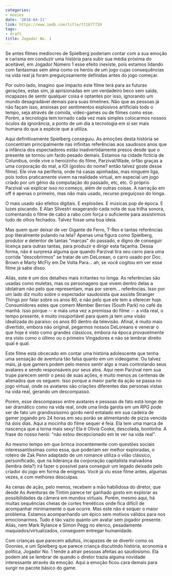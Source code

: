 ```yaml
---
categories:
- movies
date: '2018-04-11'
link: https://www.imdb.com/title/tt1677720
tags:
- draft
title: Jogador No. 1
---
```


Se antes filmes medíocres de Spielberg poderiam contar com a sua emoção e carisma em conduzir uma história para subir sua média próxima do aceitável, em Jogador Número 1 esse efeito inexiste, pois estamos lidando com fantasmas sem alma como os heróis de um jogo cujas consequências na vida real já foram preguiçosamente definidas antes do jogo começar.

Por outro lado, imagino que impacto este filme terá para as futuras gerações, estas sim, já aprisionadas em um verdadeiro beco sem saída, incapazes de sentir qualquer coisa e optantes por isso, ignorando um mundo desagradável demais para suas timelines. Não que as pessoas já não façam isso, ansiosas por sentimentos explosivos artificiais todo o tempo, seja através de comida, vídeo-games ou de filmes como esse. Porém, a tecnologia tem tornado cada vez mais simples colocarmos nossos óculos da ignorância, a ponto de um dia a tecnologia em si ser mais humana do que a espécie que a utiliza.

Aqui definitivamente Spielberg conseguiu. As emoções desta história se concentram principalmente nas infinitas referências aos saudosos anos que a infância dos espectadores estão inadvertidamente presos desde que o presente se tornou um fardo pesado demais. Estamos na cidade fictícia de Columbus, onde vive o heroizinho do filme, Parzival/Wade, órfão graças a uma corporação do mal, a IOI (gostou do nome? então talvez goste desse filme). Ele vive na periferia, onde há casas apinhadas, mas ninguém liga, pois todos praticamente vivem na realidade virtual, em especial um jogo criado por um gênio da computação do passado, etc, etc. O próprio Parzival vai explicar isso no começo, além de outras coisas. A narração em off é apenas o primeiro, mas não mais usado, recurso preguiçoso do longa.

O mais usado são efeitos digitais. E explosões. E músicas pop de época. E luzes piscando. E Alan Silvestri exagerando cada nota de sua trilha sonora, comentando o filme de cabo a rabo com força o suficiente para assistirmos tudo de olhos fechados. Talvez fosse uma boa ideia.

Mas quem quer deixar de ver Gigante de Ferro, T-Rex e tantas referências pop literalmente pulando na tela? Apenas uma figura como Spielberg, produtor e detentor de tantas "marcas" do passado, e digno de conseguir licença para outras tantas, para produzir e dirigir esta façanha. Dessa forma, não é surpresa alguma que quando Parzival tira seu carro para uma corrida "descobrirmos" se tratar de um DeLorean, o carro usado por Doc. Brown e Marty McFly em De Volta Para... ah, se você cogitou em ver esse filme já sabe disso.

Aliás, este é um dos detalhes mais irritantes no longa. As referências são usadas como muletas, mas os personagens que vivem dentro delas a idolatram não pelo que representam, mas por serem... referências. Isso por um lado diz muito sobre o espectador saudosista que assiste Stranger Things por falar sobre os anos 80, e não pelo que ele tem a oferecer hoje. Consumidores estes que comem Member Berries (South Park) no café da manhã. Isso porque -- e mais uma vez a premissa do filme -- a vida real, o tempo presente, é muito insuportável para quem já tem uma visão idealizada do paraíso: os anos 80 dentro da televisão. Afinal, é muito mais divertido, embora não original, pegarmos nossos DeLoreans e venerar o que hoje é visto como grandes clássicos, embora na época provavelmente era visto como o último ou o primeiro Vingadores e não se lembrar direito qual é qual.

Este filme está obcecado em contar uma história adolescente que tenha uma sensação de aventura tão falsa quanto em um videogame. Ou talvez mais, já que gamers podem pelo menos sentir algo a mais controlando seus avatares e sendo responsáveis por seus atos. Aqui nem Parzival nem sua trupe parecem sentir o peso de suas ações, e muito menos as centenas de alienados que os seguem. Isso porque a maior parte da ação se passa no jogo virtual, onde os avatares são criações diferentes das personas vistas na vida real, gerando um descompasso.

Porém, esse descompasso entre avatares e pessoas de fato está longe de ser dramático como na vida real, onde uma linda garota em um RPG pode ser de fato um grandissíssimo gordo nerd entalado em sua cadeira de gamer jogando pro 24 horas em seu porão se alimentando de pizza vencida há dois dias. Aqui a mocinha do filme sequer é feia. Ela tem uma marca de nascença que a torna mais sexy! Ela é Olivia Cooke, descolada, bonitinha. A frase do nosso herói: "não estou decepcionado em te ver na vida real".

Ao mesmo tempo em que brinca inocentemente com questões sociais interessantíssimas como essa, que poderiam ser melhor exploradas, o roteiro de Zak Penn adaptado de um romance utiliza o vilão clássico, personificado, que na liderança da corporação capitalista malvadona (lembra dela?) irá fazer o possível para conseguir um legado deixado pelo criador do jogo em forma de enigmas. Você já viu esse filme antes, algumas vezes, e com melhores desculpas.

As cenas de ação, pelo menos, recebem a mão habilidosa do diretor, que desde As Aventuras de Tintim parece ter ganhado gosto em explorar as possibilidades da câmera em mundos virtuais. Porém, mesmo aqui, há muitas sequências cheias de cortes frenéticos onde fica difícil de acompanhar minimamente o que ocorre. Mas este não é sequer o maior problema. Estamos acompanhando um épico sem motivos válidos para nos emocionarmos. Tudo é tão vazio quanto um avatar sem jogador presente. Aliás, nem Mark Rylance e Simon Pegg no elenco, pesadamente maquiados/virtualizados, conseguem entregar humanidade.

Com crianças que parecem adultos, incapazes de se divertir como os Goonies, e um Spielberg que parece criança discutindo história, economia e política, Jogador No. 1 tende a atrair pessoas afeitas ao saudosismo. Ela podem até se lembrar de quando o diretor trazia alguma novidade interessante através da emoção. Aqui a emoção ficou cara demais para surgir no pacote básico do game.